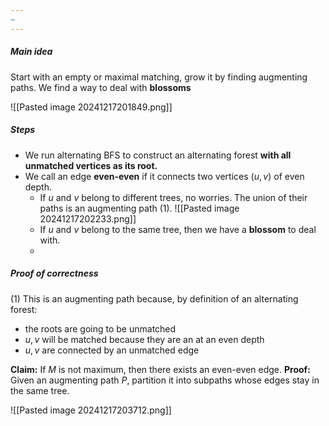 ```yaml
---
~
---
```


##### Main idea 

Start with an empty or maximal matching, grow it by finding augmenting paths.
We find a way to deal with **blossoms** 

![[Pasted image 20241217201849.png]]


##### Steps

- We run alternating BFS to construct an alternating forest **with all unmatched vertices as its root.**
- We call an edge **even-even** if it connects two vertices $(u,v)$ of even depth.
	- If $u$ and $v$ belong to different trees, no worries. The union of their paths is an augmenting path (1). 
![[Pasted image 20241217202233.png]]
	- If $u$ and $v$ belong to the same tree, then we have a **blossom** to deal with.
	- 


##### Proof of correctness

(1) This is an augmenting path because, by definition of an alternating forest:
- the roots are going to be unmatched
- $u,v$ will be matched because they are an at an even depth
- $u,v$ are connected by an unmatched edge

**Claim:** If $M$ is not maximum, then there exists an even-even edge.
**Proof:**
Given an augmenting path $P$, partition it into subpaths whose edges stay in the same tree. 

![[Pasted image 20241217203712.png]]

